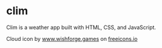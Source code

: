 # clim
Clim is a weather app built with HTML, CSS, and JavaScript.


Cloud icon by <a href="https://freeicons.io/profile/2257">www.wishforge.games</a> on <a href="https://freeicons.io">freeicons.io</a>
                                
                                